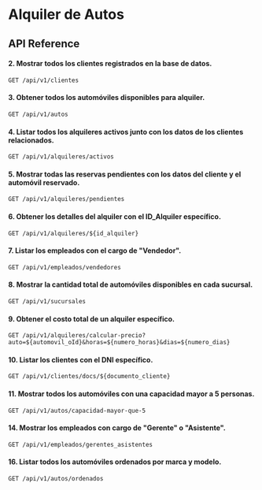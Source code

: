 # Alquiler de Autos

## API Reference


#### 2. Mostrar todos los clientes registrados en la base de datos.
```http
GET /api/v1/clientes
```

#### 3. Obtener todos los automóviles disponibles para alquiler.
```http
GET /api/v1/autos
```

#### 4. Listar todos los alquileres activos junto con los datos de los clientes relacionados.
```http
GET /api/v1/alquileres/activos
```

#### 5. Mostrar todas las reservas pendientes con los datos del cliente y el automóvil reservado.
```http
GET /api/v1/alquileres/pendientes
```

#### 6. Obtener los detalles del alquiler con el ID_Alquiler específico.
```http
GET /api/v1/alquileres/${id_alquiler}
```

#### 7. Listar los empleados con el cargo de "Vendedor".
```http
GET /api/v1/empleados/vendedores
```

#### 8. Mostrar la cantidad total de automóviles disponibles en cada sucursal.
```http
GET /api/v1/sucursales
```

#### 9. Obtener el costo total de un alquiler específico.
```http
GET /api/v1/alquileres/calcular-precio?auto=${automovil_oId}&horas=${numero_horas}&dias=${numero_dias}
```

#### 10. Listar los clientes con el DNI específico.
```http
GET /api/v1/clientes/docs/${documento_cliente}
```

#### 11. Mostrar todos los automóviles con una capacidad mayor a 5 personas.
```http
GET /api/v1/autos/capacidad-mayor-que-5
```

#### 14. Mostrar los empleados con cargo de "Gerente" o "Asistente".
```http
GET /api/v1/empleados/gerentes_asistentes
```

#### 16. Listar todos los automóviles ordenados por marca y modelo.
```http
GET /api/v1/autos/ordenados
```
